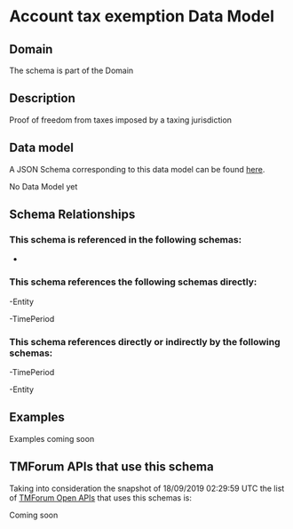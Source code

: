 # Account tax exemption Data Model

## Domain

The  schema is part of the  Domain

## Description

Proof of freedom from taxes imposed by a taxing jurisdiction

## Data model

A JSON Schema corresponding to this data model can be found
[here](https://github.com/tmforum-rand/schemas/blob/master/EngagedParty/AccountTaxExemption.schema.json).

No Data Model yet

## Schema Relationships

### This schema is referenced in the following schemas:

-

### This schema references the following schemas directly:

-Entity

-TimePeriod

### This schema references directly or indirectly by the following schemas:

-TimePeriod

-Entity



## Examples

Examples coming soon

## TMForum APIs that use this schema

Taking into consideration the snapshot of 18/09/2019 02:29:59 UTC the list of [TMForum Open APIs](https://www.tmforum.org/open-apis/) that uses this schemas is:

Coming soon